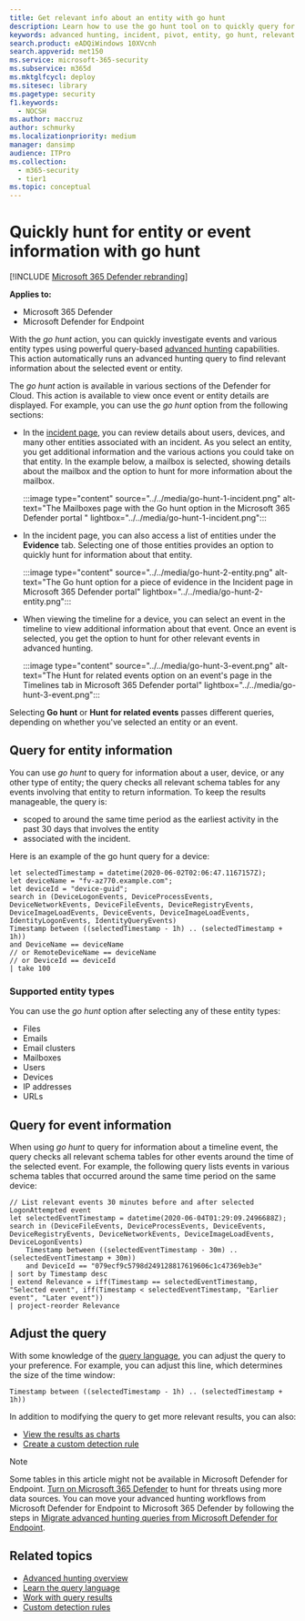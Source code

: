 ```yaml
---
title: Get relevant info about an entity with go hunt
description: Learn how to use the go hunt tool on to quickly query for relevant information about an entity or event using advanced hunting.
keywords: advanced hunting, incident, pivot, entity, go hunt, relevant events, threat hunting, cyber threat hunting, search, query, telemetry, Microsoft 365, Microsoft 365 Defender
search.product: eADQiWindows 10XVcnh
search.appverid: met150
ms.service: microsoft-365-security
ms.subservice: m365d
ms.mktglfcycl: deploy
ms.sitesec: library
ms.pagetype: security
f1.keywords: 
  - NOCSH
ms.author: maccruz
author: schmurky
ms.localizationpriority: medium
manager: dansimp
audience: ITPro
ms.collection: 
  - m365-security
  - tier1
ms.topic: conceptual
---
```


# Quickly hunt for entity or event information with go hunt

[!INCLUDE [Microsoft 365 Defender rebranding](../includes/microsoft-defender.md)]


**Applies to:**
- Microsoft 365 Defender
- Microsoft Defender for Endpoint

With the *go hunt* action, you can quickly investigate events and various entity types using powerful query-based [advanced hunting](advanced-hunting-overview.md) capabilities. This action automatically runs an advanced hunting query to find relevant information about the selected event or entity.

The *go hunt* action is available in various sections of the Defender for Cloud. This action is available to view once event or entity details are displayed. For example, you can use the *go hunt* option from the following sections:

- In the [incident page](investigate-incidents.md#summary), you can review details about users, devices, and many other entities associated with an incident. As you select an entity, you get additional information and the various actions you could take on that entity. In the example below, a mailbox is selected, showing details about the mailbox and the option to hunt for more information about the mailbox.

    :::image type="content" source="../../media/go-hunt-1-incident.png" alt-text="The Mailboxes page with the Go hunt option in the Microsoft 365 Defender portal " lightbox="../../media/go-hunt-1-incident.png":::

- In the incident page, you can also access a list of entities under the **Evidence** tab. Selecting one of those entities provides an option to quickly hunt for information about that entity.

    :::image type="content" source="../../media/go-hunt-2-entity.png" alt-text="The Go hunt option for a piece of evidence in the Incident page in Microsoft 365 Defender portal" lightbox="../../media/go-hunt-2-entity.png":::


- When viewing the timeline for a device, you can select an event in the timeline to view additional information about that event. Once an event is selected, you get the option to hunt for other relevant events in advanced hunting.

    :::image type="content" source="../../media/go-hunt-3-event.png" alt-text="The Hunt for related events option on an event's page in the Timelines tab in Microsoft 365 Defender portal" lightbox="../../media/go-hunt-3-event.png":::

Selecting **Go hunt** or **Hunt for related events** passes different queries, depending on whether you've selected an entity or an event.

## Query for entity information
You can use *go hunt* to query for information about a user, device, or any other type of entity; the query checks all relevant schema tables for any events involving that entity to return information. To keep the results manageable, the query is:
- scoped to around the same time period as the earliest activity in the past 30 days that involves the entity
- associated with the incident.

Here is an example of the go hunt query for a device:

```kusto
let selectedTimestamp = datetime(2020-06-02T02:06:47.1167157Z);
let deviceName = "fv-az770.example.com";
let deviceId = "device-guid";
search in (DeviceLogonEvents, DeviceProcessEvents, DeviceNetworkEvents, DeviceFileEvents, DeviceRegistryEvents, DeviceImageLoadEvents, DeviceEvents, DeviceImageLoadEvents, IdentityLogonEvents, IdentityQueryEvents)
Timestamp between ((selectedTimestamp - 1h) .. (selectedTimestamp + 1h))
and DeviceName == deviceName
// or RemoteDeviceName == deviceName
// or DeviceId == deviceId
| take 100
```
### Supported entity types
You can use the *go hunt* option after selecting any of these entity types:

- Files
- Emails
- Email clusters
- Mailboxes
- Users
- Devices
- IP addresses
- URLs

## Query for event information
When using *go hunt* to query for information about a timeline event, the query checks all relevant schema tables for other events around the time of the selected event. For example, the following query lists events in various schema tables that occurred around the same time period on the same device:

```kusto
// List relevant events 30 minutes before and after selected LogonAttempted event
let selectedEventTimestamp = datetime(2020-06-04T01:29:09.2496688Z);
search in (DeviceFileEvents, DeviceProcessEvents, DeviceEvents, DeviceRegistryEvents, DeviceNetworkEvents, DeviceImageLoadEvents, DeviceLogonEvents)
    Timestamp between ((selectedEventTimestamp - 30m) .. (selectedEventTimestamp + 30m))
    and DeviceId == "079ecf9c5798d249128817619606c1c47369eb3e"
| sort by Timestamp desc
| extend Relevance = iff(Timestamp == selectedEventTimestamp, "Selected event", iff(Timestamp < selectedEventTimestamp, "Earlier event", "Later event"))
| project-reorder Relevance
```

## Adjust the query
With some knowledge of the [query language](advanced-hunting-query-language.md), you can adjust the query to your preference. For example, you can adjust this line, which determines the size of the time window:

```kusto
Timestamp between ((selectedTimestamp - 1h) .. (selectedTimestamp + 1h))
```

In addition to modifying the query to get more relevant results, you can also:
- [View the results as charts](advanced-hunting-query-results.md#view-query-results-as-a-table-or-chart)
- [Create a custom detection rule](custom-detection-rules.md)

>[!NOTE]
>Some tables in this article might not be available in Microsoft Defender for Endpoint. [Turn on Microsoft 365 Defender](m365d-enable.md) to hunt for threats using more data sources. You can move your advanced hunting workflows from Microsoft Defender for Endpoint to Microsoft 365 Defender by following the steps in [Migrate advanced hunting queries from Microsoft Defender for Endpoint](advanced-hunting-migrate-from-mde.md).

## Related topics
- [Advanced hunting overview](advanced-hunting-overview.md)
- [Learn the query language](advanced-hunting-query-language.md)
- [Work with query results](advanced-hunting-query-results.md)
- [Custom detection rules](custom-detection-rules.md)
